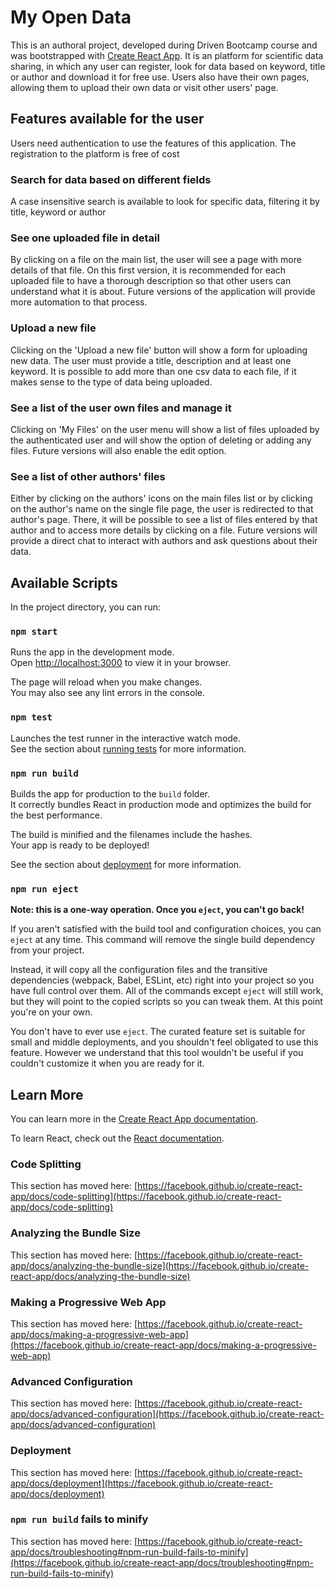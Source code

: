 # My Open Data

This is an authoral project, developed during Driven Bootcamp course and was bootstrapped with [Create React App](https://github.com/facebook/create-react-app). It is an platform for scientific data sharing, in which any user can register, look for data based on keyword, title or author and download it for free use. Users also have their own pages, allowing them to upload their own data or visit other users' page.

## Features available for the user

Users need authentication to use the features of this application. The registration to the platform is free of cost

### Search for data based on different fields

A case insensitive search is available to look for specific data, filtering it by title, keyword or author

### See one uploaded file in detail

By clicking on a file on the main list, the user will see a page with more details of that file. On this first version, it is recommended for each uploaded file to have a thorough description so that other users can understand what it is about. Future versions of the application will provide more automation to that process.

### Upload a new file

Clicking on the 'Upload a new file' button will show a form for uploading new data. The user must provide a title, description and at least one keyword. It is possible to add more than one csv data to each file, if it makes sense to the type of data being uploaded.

### See a list of the user own files and manage it

Clicking on 'My Files' on the user menu will show a list of files uploaded by the authenticated user and will show the option of deleting or adding any files. Future versions will also enable the edit option.

### See a list of other authors' files

Either by clicking on the authors' icons on the main files list or by clicking on the author's name on the single file page, the user is redirected to that author's page. There, it will be possible to see a list of files entered by that author and to access more details by clicking on a file. Future versions will provide a direct chat to interact with authors and ask questions about their data.

## Available Scripts

In the project directory, you can run:

### `npm start`

Runs the app in the development mode.\
Open [http://localhost:3000](http://localhost:3000) to view it in your browser.

The page will reload when you make changes.\
You may also see any lint errors in the console.

### `npm test`

Launches the test runner in the interactive watch mode.\
See the section about [running tests](https://facebook.github.io/create-react-app/docs/running-tests) for more information.

### `npm run build`

Builds the app for production to the `build` folder.\
It correctly bundles React in production mode and optimizes the build for the best performance.

The build is minified and the filenames include the hashes.\
Your app is ready to be deployed!

See the section about [deployment](https://facebook.github.io/create-react-app/docs/deployment) for more information.

### `npm run eject`

**Note: this is a one-way operation. Once you `eject`, you can't go back!**

If you aren't satisfied with the build tool and configuration choices, you can `eject` at any time. This command will remove the single build dependency from your project.

Instead, it will copy all the configuration files and the transitive dependencies (webpack, Babel, ESLint, etc) right into your project so you have full control over them. All of the commands except `eject` will still work, but they will point to the copied scripts so you can tweak them. At this point you're on your own.

You don't have to ever use `eject`. The curated feature set is suitable for small and middle deployments, and you shouldn't feel obligated to use this feature. However we understand that this tool wouldn't be useful if you couldn't customize it when you are ready for it.

## Learn More

You can learn more in the [Create React App documentation](https://facebook.github.io/create-react-app/docs/getting-started).

To learn React, check out the [React documentation](https://reactjs.org/).

### Code Splitting

This section has moved here: [https://facebook.github.io/create-react-app/docs/code-splitting](https://facebook.github.io/create-react-app/docs/code-splitting)

### Analyzing the Bundle Size

This section has moved here: [https://facebook.github.io/create-react-app/docs/analyzing-the-bundle-size](https://facebook.github.io/create-react-app/docs/analyzing-the-bundle-size)

### Making a Progressive Web App

This section has moved here: [https://facebook.github.io/create-react-app/docs/making-a-progressive-web-app](https://facebook.github.io/create-react-app/docs/making-a-progressive-web-app)

### Advanced Configuration

This section has moved here: [https://facebook.github.io/create-react-app/docs/advanced-configuration](https://facebook.github.io/create-react-app/docs/advanced-configuration)

### Deployment

This section has moved here: [https://facebook.github.io/create-react-app/docs/deployment](https://facebook.github.io/create-react-app/docs/deployment)

### `npm run build` fails to minify

This section has moved here: [https://facebook.github.io/create-react-app/docs/troubleshooting#npm-run-build-fails-to-minify](https://facebook.github.io/create-react-app/docs/troubleshooting#npm-run-build-fails-to-minify)
